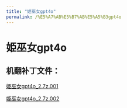 ```yaml
---
title: "姫巫女gpt4o"
permalink: /%E5%A7%AB%E5%B7%AB%E5%A5%B3gpt4o
---
```



# 姫巫女gpt4o

## 机翻补丁文件：

[姫巫女gpt4o_2.7z.001](https://github.com/jyxjyx1234/jyxjyx1234.github.io/blob/main/resources/%E5%A7%AB%E5%B7%AB%E5%A5%B3gpt4o_2.7z.001)

 

[姫巫女gpt4o_2.7z.002](https://github.com/jyxjyx1234/jyxjyx1234.github.io/blob/main/resources/%E5%A7%AB%E5%B7%AB%E5%A5%B3gpt4o_2.7z.002)

 

